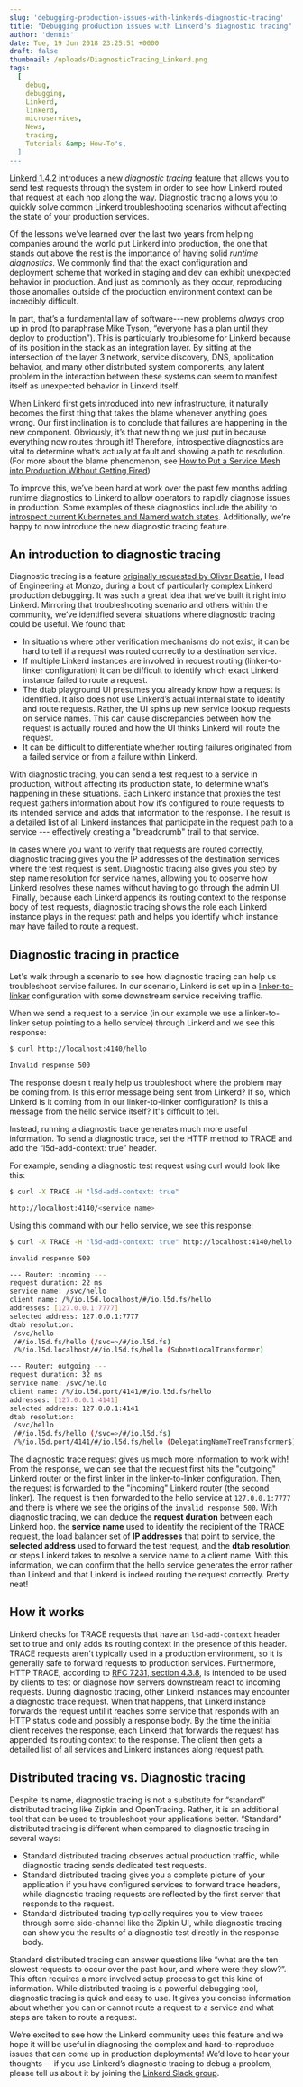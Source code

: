 ```yaml
---
slug: 'debugging-production-issues-with-linkerds-diagnostic-tracing'
title: "Debugging production issues with Linkerd's diagnostic tracing"
author: 'dennis'
date: Tue, 19 Jun 2018 23:25:51 +0000
draft: false
thumbnail: /uploads/DiagnosticTracing_Linkerd.png
tags:
  [
    debug,
    debugging,
    Linkerd,
    linkerd,
    microservices,
    News,
    tracing,
    Tutorials &amp; How-To's,
  ]
---
```


[Linkerd 1.4.2](https://github.com/linkerd/linkerd/releases/tag/1.4.2)
introduces a new _diagnostic tracing_ feature that allows you to send test
requests through the system in order to see how Linkerd routed that request at
each hop along the way. Diagnostic tracing allows you to quickly solve common
Linkerd troubleshooting scenarios without affecting the state of your production
services.

Of the lessons we’ve learned over the last two years from helping companies
around the world put Linkerd into production, the one that stands out above the
rest is the importance of having solid _runtime diagnostics_. We commonly find
that the exact configuration and deployment scheme that worked in staging and
dev can exhibit unexpected behavior in production. And just as commonly as they
occur, reproducing those anomalies outside of the production environment context
can be incredibly difficult.

In part, that’s a fundamental law of software---new problems _always_ crop up in
prod (to paraphrase Mike Tyson, “everyone has a plan until they deploy to
production”). This is particularly troublesome for Linkerd because of its
position in the stack as an integration layer. By sitting at the intersection of
the layer 3 network, service discovery, DNS, application behavior, and many
other distributed system components, any latent problem in the interaction
between these systems can seem to manifest itself as unexpected behavior in
Linkerd itself.

When Linkerd first gets introduced into new infrastructure, it naturally becomes
the first thing that takes the blame whenever anything goes wrong. Our first
inclination is to conclude that failures are happening in the new component.
Obviously, it’s that new thing we just put in because everything now routes
through it! Therefore, introspective diagnostics are vital to determine what’s
actually at fault and showing a path to resolution. (For more about the blame
phenomenon, see [How to Put a Service Mesh into Production Without Getting
Fired](https://www.youtube.com/watch?v=XA1aGpYzpYg))

To improve this, we’ve been hard at work over the past few months adding runtime
diagnostics to Linkerd to allow operators to rapidly diagnose issues in
production. Some examples of these diagnostics include the ability to
[introspect current Kubernetes and Namerd watch
states](https://github.com/linkerd/linkerd/releases/tag/1.4.1). Additionally,
we’re happy to now introduce the new diagnostic tracing feature.

## An introduction to diagnostic tracing

Diagnostic tracing is a feature [originally requested by Oliver
Beattie](https://github.com/linkerd/linkerd/issues/1732), Head of Engineering at
Monzo, during a bout of particularly complex Linkerd production debugging. It
was such a great idea that we’ve built it right into Linkerd. Mirroring that
troubleshooting scenario and others within the community, we’ve identified
several situations where diagnostic tracing could be useful. We found that:

- In situations where other verification mechanisms do not exist, it can be hard
  to tell if a request was routed correctly to a destination service.
- If multiple Linkerd instances are involved in request routing
  (linker-to-linker configuration) it can be difficult to identify which exact
  Linkerd instance failed to route a request.
- The dtab playground UI presumes you already know how a request is identified.
  It also does not use Linkerd’s actual internal state to identify and route
  requests. Rather, the UI spins up new service lookup requests on service
  names. This can cause discrepancies between how the request is actually routed
  and how the UI thinks Linkerd will route the request.
- It can be difficult to differentiate whether routing failures originated from
  a failed service or from a failure within Linkerd.

With diagnostic tracing, you can send a test request to a service in production,
without affecting its production state, to determine what’s happening in these
situations. Each Linkerd instance that proxies the test request gathers
information about how it’s configured to route requests to its intended service
and adds that information to the response. The result is a detailed list of all
Linkerd instances that participate in the request path to a service ---
effectively creating a "breadcrumb" trail to that service.

In cases where you want to verify that requests are routed correctly, diagnostic
tracing gives you the IP addresses of the destination services where the test
request is sent. Diagnostic tracing also gives you step by step name resolution
for service names, allowing you to observe how Linkerd resolves these names
without having to go through the admin UI.  Finally, because each Linkerd
appends its routing context to the response body of test requests, diagnostic
tracing shows the role each Linkerd instance plays in the request path and helps
you identify which instance may have failed to route a request.

## Diagnostic tracing in practice

Let's walk through a scenario to see how diagnostic tracing can help us
troubleshoot service failures. In our scenario, Linkerd is set up in a
[linker-to-linker](https://github.com/linkerd/linkerd-examples/blob/b5689b517108c2a79138e34d8357787580106e76/k8s-daemonset/k8s/servicemesh.yml)
configuration with some downstream service receiving traffic.

When we send a request to a service (in our example we use a linker-to-linker
setup pointing to a hello service) through Linkerd and we see this response:

```bash
$ curl http://localhost:4140/hello

Invalid response 500
```

The response doesn't really help us troubleshoot where the problem may be coming
from. Is this error message being sent from Linkerd? If so, which Linkerd is it
coming from in our linker-to-linker configuration? Is this a message from the
hello service itself? It's difficult to tell.

Instead, running a diagnostic trace generates much more useful information. To
send a diagnostic trace, set the HTTP method to TRACE and add the
“l5d-add-context: true” header.

For example, sending a diagnostic test request using curl would look like this:

```bash
$ curl -X TRACE -H "l5d-add-context: true"

http://localhost:4140/<service name>
```

Using this command with our hello service, we see this response:

```bash
$ curl -X TRACE -H "l5d-add-context: true" http://localhost:4140/hello

invalid response 500

--- Router: incoming ---
request duration: 22 ms
service name: /svc/hello
client name: /%/io.l5d.localhost/#/io.l5d.fs/hello
addresses: [127.0.0.1:7777]
selected address: 127.0.0.1:7777
dtab resolution:
 /svc/hello
 /#/io.l5d.fs/hello (/svc=>/#/io.l5d.fs)
 /%/io.l5d.localhost/#/io.l5d.fs/hello (SubnetLocalTransformer)

--- Router: outgoing ---
request duration: 32 ms
service name: /svc/hello
client name: /%/io.l5d.port/4141/#/io.l5d.fs/hello
addresses: [127.0.0.1:4141]
selected address: 127.0.0.1:4141
dtab resolution:
 /svc/hello
 /#/io.l5d.fs/hello (/svc=>/#/io.l5d.fs)
 /%/io.l5d.port/4141/#/io.l5d.fs/hello (DelegatingNameTreeTransformer$)
```

The diagnostic trace request gives us much more information to work with! From
the response, we can see that the request first hits the "outgoing" Linkerd
router or the first linker in the linker-to-linker configuration. Then, the
request is forwarded to the "incoming" Linkerd router (the second linker). The
request is then forwarded to the hello service at `127.0.0.1:7777` and there is
where we see the origins of the `invalid response 500`. With diagnostic tracing,
we can deduce the **request duration** between each Linkerd hop. the **service
name** used to identify the recipient of the TRACE request, the load balancer
set of **IP** **addresses** that point to service, the **selected address** used
to forward the test request, and the **dtab resolution** or steps Linkerd takes
to resolve a service name to a client name. With this information, we can
confirm that the hello service generates the error rather than Linkerd and that
Linkerd is indeed routing the request correctly. Pretty neat!

## How it works

Linkerd checks for TRACE requests that have an `l5d-add-context` header set to
true and only adds its routing context in the presence of this header. TRACE
requests aren't typically used in a production environment, so it is generally
safe to forward requests to production services. Furthermore, HTTP TRACE,
according to [RFC 7231, section
4.3.8](https://tools.ietf.org/html/rfc7231#section-4.3.8), is intended to be
used by clients to test or diagnose how servers downstream react to incoming
requests. During diagnostic tracing, other Linkerd instances may encounter a
diagnostic trace request. When that happens, that Linkerd instance forwards the
request until it reaches some service that responds with an HTTP status code and
possibly a response body. By the time the initial client receives the response,
each Linkerd that forwards the request has appended its routing context to the
response. The client then gets a detailed list of all services and Linkerd
instances along request path.

## Distributed tracing vs. Diagnostic tracing

Despite its name, diagnostic tracing is not a substitute for “standard”
distributed tracing like Zipkin and OpenTracing. Rather, it is an additional
tool that can be used to troubleshoot your applications better. “Standard”
distributed tracing is different when compared to diagnostic tracing in several
ways:

- Standard distributed tracing observes actual production traffic, while
  diagnostic tracing sends dedicated test requests.
- Standard distributed tracing gives you a complete picture of your application
  if you have configured services to forward trace headers, while diagnostic
  tracing requests are reflected by the first server that responds to the
  request.
- Standard distributed tracing typically requires you to view traces through
  some side-channel like the Zipkin UI, while diagnostic tracing can show you
  the results of a diagnostic test directly in the response body.

Standard distributed tracing can answer questions like “what are the ten slowest
requests to occur over the past hour, and where were they slow?”. This often
requires a more involved setup process to get this kind of information. While
distributed tracing is a powerful debugging tool, diagnostic tracing is quick
and easy to use. It gives you concise information about whether you can or
cannot route a request to a service and what steps are taken to route a request.

We’re excited to see how the Linkerd community uses this feature and we hope it
will be useful in diagnosing the complex and hard-to-reproduce issues that can
come up in production deployments! We’d love to hear your thoughts -- if you use
Linkerd’s diagnostic tracing to debug a problem, please tell us about it by
joining the [Linkerd Slack group](https://linkerd.slack.com/).
